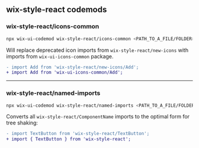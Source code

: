 ## wix-style-react codemods

### wix-style-react/icons-common
```bash
npx wix-ui-codemod wix-style-react/icons-common <PATH_TO_A_FILE/FOLDER>
```

Will replace deprecated icon imports from `wix-style-react/new-icons` with imports from `wix-ui-icons-common` package.

```diff
- import Add from 'wix-style-react/new-icons/Add';
+ import Add from 'wix-ui-icons-common/Add';
```

---
### wix-style-react/named-imports

```bash
npx wix-ui-codemod wix-style-react/named-imports <PATH_TO_A_FILE/FOLDER>
```

Converts all `wix-style-react/ComponentName` imports to the optimal form for tree shaking:

```diff
- import TextButton from 'wix-style-react/TextButton';
+ import { TextButton } from 'wix-style-react';
```
